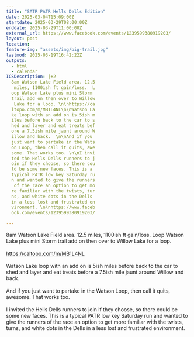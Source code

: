 ```yaml
---
title: "SATR PATR Hells Dells Edition"
date: 2025-03-04T15:09:00Z
startdate: 2025-03-29T08:00:00Z
enddate: 2025-03-29T11:00:00Z
external_url: https://www.facebook.com/events/1239599380919203/
layout: post
location: 
feature-img: "assets/img/big-trail.jpg"
lastmod: 2025-03-19T16:42:22Z
outputs:
  - html
  - calendar
ICSDescription: |+2
  8am Watson Lake Field area. 12.5   miles, 1100ish ft gain/loss.  L  oop Watson Lake plus mini Storm   trail add on then over to Willow   Lake for a loop. \n\nhttps://ca  ltopo.com/m/MB1L4NL\n\nWatson La  ke loop with an add on is 5ish m  iles before back to the car to s  hed and layer and eat treats bef  ore a 7.5ish mile jaunt around W  illow and back.  \n\nAnd if you   just want to partake in the Wats  on Loop, then call it quits, awe  some. That works too. \n\nI invi  ted the Hells Dells runners to j  oin if they choose, so there cou  ld be some new faces. This is a   typical PATR low key Saturday ru  n and wanted to give the runners   of the race an option to get mo  re familiar with the twists, tur  ns, and white dots in the Dells   in a less lost and frustrated en  vironment. \n\nhttps://www.faceb  ook.com/events/1239599380919203/  
---
```


8am Watson Lake Field area. 12.5 miles, 1100ish ft gain/loss.  Loop Watson Lake plus mini Storm trail add on then over to Willow Lake for a loop. <br>
  <br>
  [https://caltopo.com/m/MB1L4NL<br>
](https://caltopo.com/m/MB1L4NL<br>
)  <br>
  Watson Lake loop with an add on is 5ish miles before back to the car to shed and layer and eat treats before a 7.5ish mile jaunt around Willow and back.  <br>
  <br>
  And if you just want to partake in the Watson Loop, then call it quits, awesome. That works too. <br>
  <br>
  I invited the Hells Dells runners to join if they choose, so there could be some new faces. This is a typical PATR low key Saturday run and wanted to give the runners of the race an option to get more familiar with the twists, turns, and white dots in the Dells in a less lost and frustrated environment. <br>
  <br>
  
